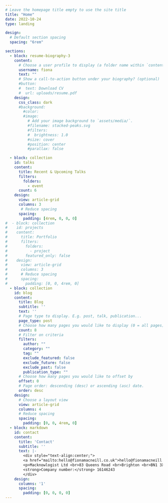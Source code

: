 ```yaml
---
# Leave the homepage title empty to use the site title
title: "Home"
date: 2022-10-24
type: landing

design:
  # Default section spacing
  spacing: "6rem"

sections:
  - block: resume-biography-3
    content:
      # Choose a user profile to display (a folder name within `content/authors/`)
      username: fiona
      text: ""
      # Show a call-to-action button under your biography? (optional)
      #button:
      #  text: Download CV
      #  url: uploads/resume.pdf
    design:
      css_class: dark
      #background:
        #color: 
        #image:
          # Add your image background to `assets/media/`.
          #filename: stacked-peaks.svg
          #filters:
          #  brightness: 1.0
          #size: cover
          #position: center
          #parallax: false

  - block: collection
    id: talks
    content:
      title: Recent & Upcoming Talks
      filters:
        folders:
          - event 
      count: 6
    design:
      view: article-grid
      columns: 3 
       # Reduce spacing
      spacing:
        padding: [4rem, 0, 0, 0]
#  - block: collection
#    id: projects
#    content:
#      title: Portfolio 
#      filters:
#        folders:
#          - project
#        featured_only: false 
#    design:
#      view: article-grid
#      columns: 3 
#      # Reduce spacing
#      spacing:
#        padding: [0, 0, 4rem, 0]
  - block: collection
    id: blog
    content:
      title: Blog
      subtitle: ''
      text: ''
      # Page type to display. E.g. post, talk, publication...
      page_type: post
      # Choose how many pages you would like to display (0 = all pages)
      count: 8
      # Filter on criteria
      filters:
        author: ""
        category: ""
        tag: ""
        exclude_featured: false
        exclude_future: false
        exclude_past: false
        publication_type: ""
      # Choose how many pages you would like to offset by
      offset: 0
      # Page order: descending (desc) or ascending (asc) date.
      order: desc
    design:
      # Choose a layout view
      view: article-grid 
      columns: 4
      # Reduce spacing
      spacing:
        padding: [0, 0, 4rem, 0]
  - block: markdown
    id: contact
    content:
      title: 'Contact'
      subtitle: ''
      text: |-
        <div style="text-align:center;"> 
        <a href="mailto:hello@fionamacneill.co.uk">hello@fionamacneill.co.uk</a>
        <p>Macknowlogist Ltd <br>83 Queens Road <br>Brighton <br>BN1 3XE</p> 
        <strong>Company number:</strong> 16146243
        </div>
    design:
      columns: '1'
      spacing:
        padding: [0, 0, 0, 0]
---
```

